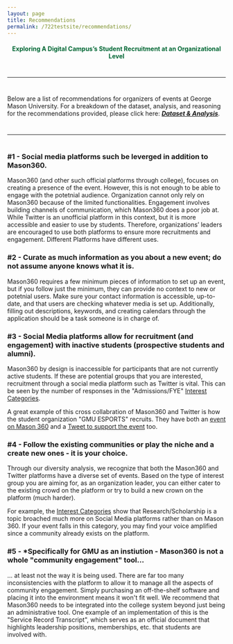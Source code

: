 ```yaml
---
layout: page
title: Recommendations
permalink: /722testsite/recommendations/
---
```


<h4 id="top" style="font-weight: bold; text-align: center; color: #006633;">Exploring A Digital Campus’s Student Recruitment at an Organizational Level</h4>
<hr style="margin: 40px 0 40px 0;"/>

<p>Below are a list of recommendations for organizers of events at George Mason University. For a breakdown of the dataset, analysis, and reasoning for the recommendations provided, please click here: <strong><em><a href="/722-project/data-analysis/">Dataset & Analysis</a></em></strong>.</p>
<hr style="margin: 40px 0 40px 0; border-color: lightgrey;"/>

<h3>#1 - Social media platforms such be leverged in addition to Mason360.</h3>
<p>Mason360 (and other such official platforms through college), focuses on creating a presence of the event. However, this is not enough to be able to engage with the potetnial audience. Organization cannot only rely on Mason360 because of the limited functionalities. Engagement involves building channels of communication, which Mason360 does a poor job at. While Twitter is an unofficial platform in this context, but it is more accessible and easier to use by students. Therefore, organizations’ leaders are encouraged to use both platforms to ensure more recruitments and engagement. Different Platforms have different uses.</p>

<h3>#2 - Curate as much information as you about a new event; do not assume anyone knows what it is.</h3>
<p>Mason360 requires a few minimum pieces of information to set up an event, but if you follow just the minimum, they can provide no context to new or potetnial users. Make sure your contact information is accessible, up-to-date, and that users are checking whatever media is set up. Additionally, filling out descriptions, keywords, and creating calendars through the application should be a task someone is in charge of.</p>

<h3>#3 - Social Media platforms allow for recruitment (and engagement) with inactive students (prospective students and alumni).</h3>
<p>Mason360 by design is inaccessible for participants that are not currently active students. If these are potential groups that you are interested, recruitment through a social media platform such as Twitter is vital. This can be seen by the number of responses in the "Admissions/FYE" <a href="/722-project/data-analysis/#diversity">Interest Categories</a>.</p>

<p>A great example of this cross collabration of Mason360 and Twitter is how the student organization "GMU ESPORTS" recruits. They have both an <a href="https://mason360.gmu.edu/GMUEsports/rsvp_boot?id=1353510">event on Mason 360</a> and a <a href="https://twitter.com/GMU_Esports/status/1449760848545820685">Tweet to support the event</a> too.</p>

<h3>#4 - Follow the existing communities or play the niche and a create new ones - it is your choice.</h3>
<p>Through our diversity analysis, we recognize that both the Mason360 and Twitter platforms have a diverse set of events. Based on the type of interest group you are aiming for, as an organization leader, you can either cater to the existing crowd on the platform or try to build a new crown on the platform (much harder).

<p>For example, the <a href="/722-project/data-analysis/#diversity">Interest Categories</a> show that Research/Scholarship is a topic broached much more on Social Media platforms rather than on Mason 360. If your event falls in this category, you may find your voice amplified since a community already exists on the platform.</p>

<h3>#5 - *Specifically for GMU as an instiution - Mason360 is not a whole "community engagement" tool...</h3>
<p>... at least not the way it is being used. There are far too many inconsistencies with the platform to allow it to manage all the aspects of community engagement. Simply purchasing an off-the-shelf software and placing it into the environment means it won't fit well. We recommend that Mason360 needs to be integrated into the college system beyond just being an administrative tool. One example of an implementation of this is the "Service Record Transcript", which serves as an official document that highlights leadership positions, memberships, etc. that students are involved with.</p>